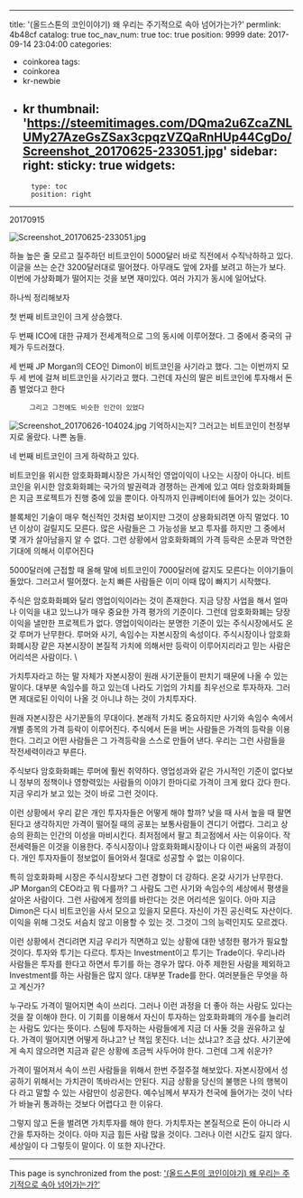 
---
title: '(올드스톤의 코인이야기) 왜 우리는 주기적으로 속아 넘어가는가?'
permlink: 4b48cf
catalog: true
toc_nav_num: true
toc: true
position: 9999
date: 2017-09-14 23:04:00
categories:
- coinkorea
tags:
- coinkorea
- kr-newbie
- kr
thumbnail: 'https://steemitimages.com/DQma2u6ZcaZNLUMy27AzeGsZSax3cpqzVZQaRnHUp44CgDo/Screenshot_20170625-233051.jpg'
sidebar:
    right:
        sticky: true
widgets:
    -
        type: toc
        position: right
---


20170915

![Screenshot_20170625-233051.jpg](https://steemitimages.com/DQma2u6ZcaZNLUMy27AzeGsZSax3cpqzVZQaRnHUp44CgDo/Screenshot_20170625-233051.jpg)

하늘 높은 줄 모르고 질주하던 비트코인이 5000달러 바로 직전에서 수직낙하하고 있다. 이글을 쓰는 순간 3200달러대로 떨어졌다. 아무래도 앞에 2자를 보려고 하는가 보다. 이번에 가상화폐가 떨어지는 것을 보면 재미있다. 여러 가지가 동시에 일어났다. 

하나씩 정리해보자

첫 번째 비트코인이 크게 상승했다. 

두 번째 ICO에 대한 규제가 전세계적으로 그의 동시에 이루어졌다. 
        그 중에서 중국의 규제가 두드러졌다. 

세 번째 JP Morgan의 CEO인 Dimon이 비트코인을 사기라고 했다. 
       그는 이번까지 모두 세 번에 걸쳐 비트코인을 사기라고 했다. 
       그런데 자신의 딸은 비트코인에 투자해서 돈 좀 벌었다고 한다  

         그리고 그전에도 비슷한 인간이 있었다

![Screenshot_20170626-104024.jpg](https://steemitimages.com/DQmaY5Qywd4txazjjb5xx5BRjfozmZP8uXwbiN9S1UkxJDZ/Screenshot_20170626-104024.jpg)
         기억하시는지? 그러고는 비트코인이 천정부지로 올랐다. 나쁜 놈들.

네 번째 비트코인이 크게 하락하고 있다.

비트코인을 위시한 암호화화폐시장은 가시적인 영업이익이 나오는 시장이 아니다. 비트코인을 위시한 암호화화폐는 국가의 발권력과 경쟁하는 관계에 있고 여타 암호화화폐들은 지금 프로젝트가 진행 중에 있을 뿐이다. 아직까지 인큐베이터에 들어가 있는 것이다. 

블록체인 기술이 매우 혁신적인 것처럼 보이지만 그것이 상용화되려면 아직 멀었다. 10년 이상이 걸릴지도 모른다. 많은 사람들은 그 가능성을 보고 투자를 하지만 그 중에서 몇 개가 살아남을지 알 수 없다. 그런 상황에서 암호화화폐의 가격 등락은 소문과 막연한 기대에 의해서 이루어진다 

5000달러에 근접할 때 올해 말에 비트코인이 7000달러에 갈지도 모른다는 이야기들이 돌았다. 그러고서 떨어졌다. 눈치 빠른 사람들은 이미 이때 많이 빠지기 시작했다. 

주식은 암호화화폐와 달리 영업이익이라는 것이 존재한다. 지금 당장 사업을 해서 얼마나 이익을 내고 있느냐가 매우 중요한 가격 평가의 기준이다. 그런데 암호화화폐는 당장 이익을 낼만한 프로젝트가 없다. 영업이익이라는 분명한 기준이 있는 주식시장에서도 온갖 루머가 난무한다. 루머와 사기, 속임수는 자본시장의 속성이다. 주식시장이나 암호화화폐시장 같은 자본시장이 본질적 가치에 의해서만 등락이 이루어지리라고 믿는 사람은 어리석은 사람이다. \

가치투자라고 하는 말 자체가 자본시장이 원래 사기꾼들이 판치기 때문에 나올 수 있는 말이다. 대부분 속임수를 하고 있는데 나라도 기업의 가치를 최우선으로 투자하자. 그러면 제대로된 이익이  나올  것 아니냐 하는 것이 가치투자다. 

원래 자본시장은 사기꾼들의 무대이다. 본래적 가치도 중요하지만 사기와 속임수 속에서 개별 종목의 가격 등락이 이루어진다. 주식에서 돈을 버는 사람들은 가격의 등락을 이용한다. 그리고 어떤 사람들은 그 가격등락을 스스로 만들어 낸다. 우리는 그런 사람들을 작전세력이라고 부른다. 

주식보다 암호화화폐는 루머에 훨씬 취약하다. 영업성과와 같은 가시적인 기준이 없다보니 정부의 정책이나 영향력있는 사람들의 이야기 한마디로 가격이 크게 왔다 갔다 한다. 지금 우리가 보고 있는 것이 바로 그런 것이다.

이런 상황에서 우리 같은 개인 투자자들은 어떻게 해야 할까? 낮을 때 사서 높을 때 팔면된다고 생각하지만 가격이 떨어질 때의 공포는 보통사람들이 견디기 어렵다. 그리고 상승의 환희는 인간의 이성을 마비시킨다. 최저점에서 팔고 최고점에서 사는 이유이다. 작전세력들은 이것을 이용한다. 주식시장이나 암호화화폐시장이나 다 이런 싸움의 과정이다. 개인 투자자들이 정보없이 들어와서 절대로 성공할 수 없는 이유이다.  

특히 암호화화페 시장은 주식시장보다  그런 경향이  더 강하다. 온갖 사기가 난무한다. JP Morgan의 CEO라고 뭐 다를까? 그 사람도 그런 사기와 속임수의 세상에서 평생을 살아온 사람이다. 그런 사람에게 정의를 바란다는 것은 어리석은 일이다. 아마 지금 Dimon은 다시 비트코인을 사서 모으고 있을지 모른다. 자신이 가진 공신력도 자산이다. 이익을 위해 그것도 서슴치 않고 이용할 수 있는 것. 그것이 그의 능력인지도 모르겠다. 

이런 상황에서 견디려면 지금 우리가 직면하고 있는 상황에 대한 냉정한 평가가 필요할 것이다. 투자와 투기는 다르다. 투자는 Investment이고 투기는 Trade이다. 우리나라 사람들은 투자를 한다고 하면서 투기를 하는 경우가 많다. 아주 제한된 사람을 제외하고 Investment를 하는 사람들은 많지 않다. 대부분 Trade를 한다. 여러분들은 무엇을 하고 계신가?

누구라도 가격이 떨어지면 속이 쓰리다. 그러나 이런 과정을 더 좋아 하는 사람도 있다는 것을 잘 이해야 한다. 이 기회를 이용해서 자신이 투자하는 암호화화폐의 개수를 늘리려는 사람도 있다는 뜻이다. 스팀에 투자하는 사람들에게 지금 더 사둘 것을 권유하고 싶다. 가격이 떨어지면 어떻게 하냐고? 난 책임 못진다. 너는 샀냐고? 조금 샀다. 사기꾼에게 속지 않으려면 지금과 같은 상황에 조금씩 사두어야 한다. 그런데 그게 쉬운가?  

가격이 떨어져서 속이 쓰린 사람들을 위해서 한번 주절주절 해보았다. 
자본시장에서 성공하기 위해서는 가치관이 똑바라서는 안된다.
지금 상황을 당신의 불행은 나의 행복이다 라고 말할 수 있는 사람만이 성공한다. 
예수님께서 부자가 천국에 들어가는 것이 낙타가 바늘귀 통과하는 것보다 어렵다고 한 이유다. 

그렇지 않고 돈을 벌려면 가치투자를 해야 한다. 가치투자는 본질적으로 돈이 아니라 시간을 투자하는 것이다. 
아마 지금 힘든 사람 많을 것이다. 그러나 이런 시간도 길지 않다. 
세상일이 다 그렇듯이 말이다. 이 또한 지나간다.

- - -

This page is synchronized from the post: ['(올드스톤의 코인이야기) 왜 우리는 주기적으로 속아 넘어가는가?'](https://steemit.com/@oldstone/4b48cf)
